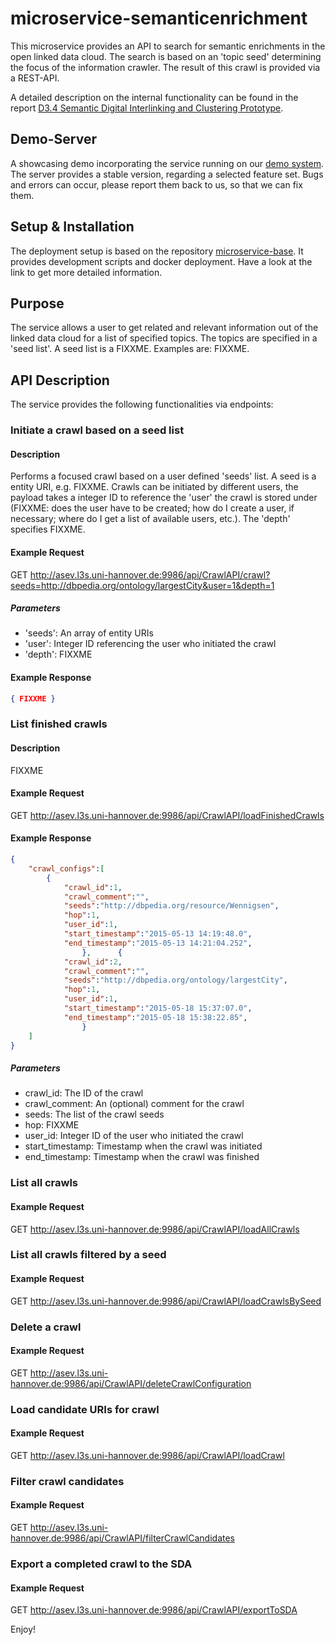 # microservice-semanticenrichment

This microservice provides an API to search for semantic enrichments in the open linked data cloud. The search is based on an 'topic seed' determining the focus of the information crawler. The result of this crawl is provided via a REST-API.

A detailed description on the internal functionality can be found in the report [D3.4 Semantic Digital Interlinking and Clustering Prototype](http://duraark.eu/wp-content/uploads/2015/03/DURAARK_D3_4.pdf).

## Demo-Server

A showcasing demo incorporating the service running on our [demo system](http://workbench.duraark.eu). The server provides a stable version, regarding a selected feature set. Bugs and errors can occur, please report them back to us, so that we can fix them.

## Setup & Installation

The deployment setup is based on the repository [microservice-base](https://github.com/DURAARK/microservice-base). It provides development scripts and docker deployment. Have a look at the link to get more detailed information.

## Purpose

The service allows a user to get related and relevant information out of the linked data cloud for a list of specified topics. The topics are specified in a 'seed list'. A seed list is a FIXXME. Examples are: FIXXME.

## API Description

The service provides the following functionalities via endpoints:

### Initiate a crawl based on a seed list

#### Description

Performs a focused crawl based on a user defined 'seeds' list. A seed is a entity URI, e.g. FIXXME. Crawls can be initiated by different users, the payload takes a integer ID to reference the 'user' the crawl is stored under (FIXXME: does the user have to be created; how do I create a user, if necessary; where do I get a list of available users, etc.). The 'depth' specifies FIXXME.

#### Example Request

GET http://asev.l3s.uni-hannover.de:9986/api/CrawlAPI/crawl?seeds=http://dbpedia.org/ontology/largestCity&user=1&depth=1

##### Parameters

* 'seeds': An array of entity URIs
* 'user': Integer ID referencing the user who initiated the crawl
* 'depth': FIXXME

#### Example Response

```json
{ FIXXME }
```

### List finished crawls

#### Description

FIXXME

#### Example Request

GET http://asev.l3s.uni-hannover.de:9986/api/CrawlAPI/loadFinishedCrawls

#### Example Response

```json
{
	"crawl_configs":[
		{
			"crawl_id":1,
			"crawl_comment":"",
			"seeds":"http://dbpedia.org/resource/Wennigsen",
			"hop":1,
			"user_id":1,
			"start_timestamp":"2015-05-13 14:19:48.0",
			"end_timestamp":"2015-05-13 14:21:04.252",
				},		{
			"crawl_id":2,
			"crawl_comment":"",
			"seeds":"http://dbpedia.org/ontology/largestCity",
			"hop":1,
			"user_id":1,
			"start_timestamp":"2015-05-18 15:37:07.0",
			"end_timestamp":"2015-05-18 15:38:22.85",
				}
	]
}
```

##### Parameters

* crawl_id: The ID of the crawl
* crawl_comment: An (optional) comment for the crawl
* seeds: The list of the crawl seeds
* hop: FIXXME
* user_id: Integer ID of the user who initiated the crawl
* start_timestamp: Timestamp when the crawl was initiated
* end_timestamp: Timestamp when the crawl was finished

### List all crawls

#### Example Request

GET http://asev.l3s.uni-hannover.de:9986/api/CrawlAPI/loadAllCrawls

### List all crawls filtered by a seed

#### Example Request

GET http://asev.l3s.uni-hannover.de:9986/api/CrawlAPI/loadCrawlsBySeed

### Delete a crawl

#### Example Request

GET http://asev.l3s.uni-hannover.de:9986/api/CrawlAPI/deleteCrawlConfiguration

### Load candidate URIs for crawl

#### Example Request

GET http://asev.l3s.uni-hannover.de:9986/api/CrawlAPI/loadCrawl

### Filter crawl candidates

#### Example Request

GET http://asev.l3s.uni-hannover.de:9986/api/CrawlAPI/filterCrawlCandidates

### Export a completed crawl to the SDA

#### Example Request

GET http://asev.l3s.uni-hannover.de:9986/api/CrawlAPI/exportToSDA

Enjoy!

